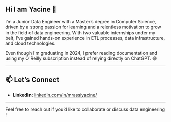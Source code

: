 ## Hi I am Yacine 👋

<!--
**mrassiyacine/mrassiyacine** is a ✨ _special_ ✨ repository because its `README.md` (this file) appears on your GitHub profile.

Here are some ideas to get you started:

- 🔭 I’m currently working on ...
- 🌱 I’m currently learning ...
- 👯 I’m looking to collaborate on ...
- 🤔 I’m looking for help with ...
- 💬 Ask me about ...
- 📫 How to reach me: ...
- 😄 Pronouns: ...
- ⚡ Fun fact: ...
-->

I’m a Junior Data Engineer with a Master’s degree in Computer Science, driven by a strong passion for learning and a relentless motivation to grow in the field of data engineering. With two valuable internships under my belt, I’ve gained hands-on experience in ETL processes, data infrastructure, and cloud technologies.

Even though I'm graduating in 2024, I prefer reading documentation and using my O'Reilly subscription instead of relying directly on ChatGPT. 😄 

---



## 📫 **Let’s Connect**  
- **LinkedIn:** [linkedin.com/in/mrassiyacine/](https://www.linkedin.com/in/mrassiyacine/)  

---

Feel free to reach out if you’d like to collaborate or discuss data engineering !
